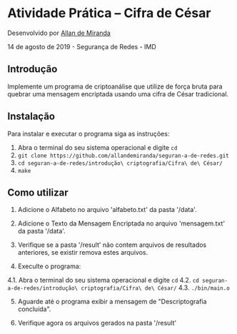 # Atividade Prática – Cifra de César

Desenvolvido  por [Allan de Miranda](https://github.com/allandemiranda)

14 de agosto de 2019 - Segurança de Redes - IMD

## Introdução

Implemente um programa de criptoanálise que utilize de força bruta para quebrar uma
mensagem encriptada usando uma cifra de César tradicional.

## Instalação

Para instalar e executar o programa siga as instruções:

1. Abra o terminal do seu sistema operacional e digite `cd`
2. `git clone https://github.com/allandemiranda/seguran-a-de-redes.git`
3. `cd seguran-a-de-redes/introdução\ criptografia/Cifra\ de\ César/`
4. `make`

## Como utilizar

1. Adicione o Alfabeto no arquivo 'alfabeto.txt' da pasta '/data'.

2. Adicione o Texto da Mensagem Encriptada no arquivo 'mensagem.txt' da pasta '/data'.

3. Verifique se a pasta '/result' não contem arquivos de resultados anteriores, se existir remova estes arquivos.

4. Execulte o programa: 

4.1. Abra o terminal do seu sistema operacional e digite `cd`
4.2. `cd seguran-a-de-redes/introdução\ criptografia/Cifra\ de\ César/`
4.3. `./bin/main.o`

5. Aguarde até o programa exibir a mensagem de "Descriptografia concluída".

6. Verifique agora os arquivos gerados na pasta '/result'
